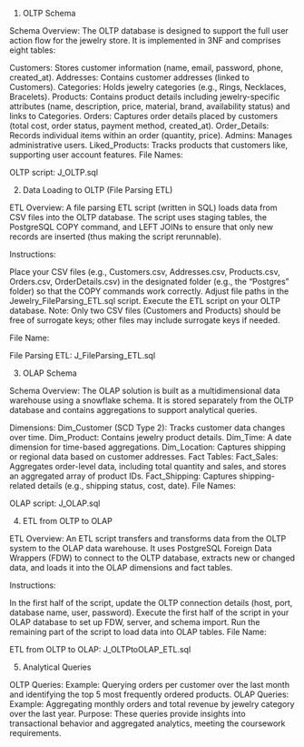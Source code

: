 1. OLTP Schema

Schema Overview:
The OLTP database is designed to support the full user action flow for the jewelry store. It is implemented in 3NF and comprises eight tables:

Customers: Stores customer information (name, email, password, phone, created_at).
Addresses: Contains customer addresses (linked to Customers).
Categories: Holds jewelry categories (e.g., Rings, Necklaces, Bracelets).
Products: Contains product details including jewelry-specific attributes (name, description, price, material, brand, availability status) and links to Categories.
Orders: Captures order details placed by customers (total cost, order status, payment method, created_at).
Order_Details: Records individual items within an order (quantity, price).
Admins: Manages administrative users.
Liked_Products: Tracks products that customers like, supporting user account features.
File Names:

OLTP script: J_OLTP.sql

2. Data Loading to OLTP (File Parsing ETL)

ETL Overview:
A file parsing ETL script (written in SQL) loads data from CSV files into the OLTP database. The script uses staging tables, the PostgreSQL COPY command, and LEFT JOINs to ensure that only new records are inserted (thus making the script rerunnable).

Instructions:

Place your CSV files (e.g., Customers.csv, Addresses.csv, Products.csv, Orders.csv, OrderDetails.csv) in the designated folder (e.g., the “Postgres” folder) so that the COPY commands work correctly.
Adjust file paths in the Jewelry_FileParsing_ETL.sql script.
Execute the ETL script on your OLTP database.
Note:
Only two CSV files (Customers and Products) should be free of surrogate keys; other files may include surrogate keys if needed.

File Name:

File Parsing ETL: J_FileParsing_ETL.sql


3. OLAP Schema

Schema Overview:
The OLAP solution is built as a multidimensional data warehouse using a snowflake schema. It is stored separately from the OLTP database and contains aggregations to support analytical queries.

Dimensions:
Dim_Customer (SCD Type 2): Tracks customer data changes over time.
Dim_Product: Contains jewelry product details.
Dim_Time: A date dimension for time-based aggregations.
Dim_Location: Captures shipping or regional data based on customer addresses.
Fact Tables:
Fact_Sales: Aggregates order-level data, including total quantity and sales, and stores an aggregated array of product IDs.
Fact_Shipping: Captures shipping-related details (e.g., shipping status, cost, date).
File Names:

OLAP script: J_OLAP.sql

4. ETL from OLTP to OLAP

ETL Overview:
An ETL script transfers and transforms data from the OLTP system to the OLAP data warehouse. It uses PostgreSQL Foreign Data Wrappers (FDW) to connect to the OLTP database, extracts new or changed data, and loads it into the OLAP dimensions and fact tables.

Instructions:

In the first half of the script, update the OLTP connection details (host, port, database name, user, password).
Execute the first half of the script in your OLAP database to set up FDW, server, and schema import.
Run the remaining part of the script to load data into OLAP tables.
File Name:

ETL from OLTP to OLAP: J_OLTPtoOLAP_ETL.sql

5. Analytical Queries

OLTP Queries:
Example: Querying orders per customer over the last month and identifying the top 5 most frequently ordered products.
OLAP Queries:
Example: Aggregating monthly orders and total revenue by jewelry category over the last year.
Purpose:
These queries provide insights into transactional behavior and aggregated analytics, meeting the coursework requirements.
